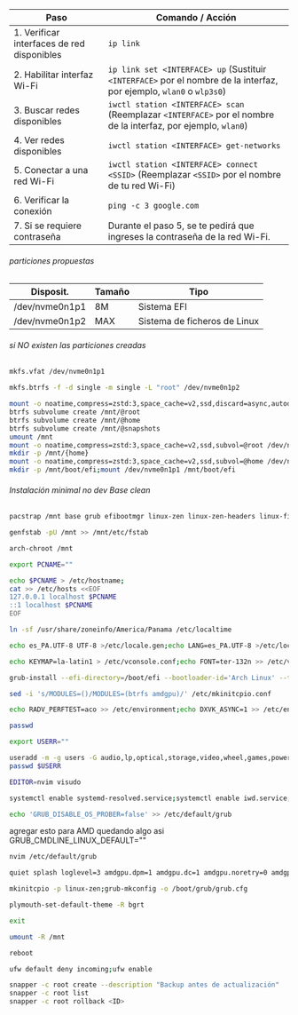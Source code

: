 | Paso | Comando / Acción |
|------|------------------|
| 1. Verificar interfaces de red disponibles | `ip link` |
| 2. Habilitar interfaz Wi-Fi | `ip link set <INTERFACE> up` (Sustituir `<INTERFACE>` por el nombre de la interfaz, por ejemplo, `wlan0` o `wlp3s0`) |
| 3. Buscar redes disponibles | `iwctl station <INTERFACE> scan` (Reemplazar `<INTERFACE>` por el nombre de la interfaz, por ejemplo, `wlan0`) |
| 4. Ver redes disponibles | `iwctl station <INTERFACE> get-networks` |
| 5. Conectar a una red Wi-Fi | `iwctl station <INTERFACE> connect <SSID>` (Reemplazar `<SSID>` por el nombre de tu red Wi-Fi) |
| 6. Verificar la conexión | `ping -c 3 google.com` |
| 7. Si se requiere contraseña | Durante el paso 5, se te pedirá que ingreses la contraseña de la red Wi-Fi. |

###### particiones propuestas
|Disposit.|Tamaño|Tipo|
|---|---|---|
|/dev/nvme0n1p1|8M|Sistema EFI|
|/dev/nvme0n1p2|MAX|Sistema de ficheros de Linux|

###### si *NO existen* las particiones creadas
```bash
mkfs.vfat /dev/nvme0n1p1
```
```bash
mkfs.btrfs -f -d single -m single -L "root" /dev/nvme0n1p2
```

```bash
mount -o noatime,compress=zstd:3,space_cache=v2,ssd,discard=async,autodefrag /dev/nvme0n1p2 /mnt
btrfs subvolume create /mnt/@root
btrfs subvolume create /mnt/@home
btrfs subvolume create /mnt/@snapshots
umount /mnt
mount -o noatime,compress=zstd:3,space_cache=v2,ssd,subvol=@root /dev/nvme0n1p2 /mnt
mkdir -p /mnt/{home}
mount -o noatime,compress=zstd:3,space_cache=v2,ssd,subvol=@home /dev/nvme0n1p2 /mnt/home
mkdir -p /mnt/boot/efi;mount /dev/nvme0n1p1 /mnt/boot/efi
```

###### Instalación minimal no dev Base clean 
```bash
pacstrap /mnt base grub efibootmgr linux-zen linux-zen-headers linux-firmware amd-ucode iwd wireless-regdb btrfs-progs fuse pipewire pipewire-pulse wireplumber pipewire-alsa mesa vulkan-radeon libva-mesa-driver mesa-vdpau lib32-mesa lib32-vulkan-radeon lib32-libva-mesa-driver lib32-mesa-vdpau amdgpu upower sof-firmware sudo ufw snapper util-linux plymouth xorg-xwayland wayland terminus-font xdg-user-dirs htop neovim hunspell-es_pa
```

```bash
genfstab -pU /mnt >> /mnt/etc/fstab
```

```bash
arch-chroot /mnt
```

```bash
export PCNAME=""
```

```bash
echo $PCNAME > /etc/hostname;
cat >> /etc/hosts <<EOF
127.0.0.1 localhost $PCNAME
::1 localhost $PCNAME
EOF
```

```bash
ln -sf /usr/share/zoneinfo/America/Panama /etc/localtime
```

```bash
echo es_PA.UTF-8 UTF-8 >/etc/locale.gen;echo LANG=es_PA.UTF-8 >/etc/locale.conf;echo LANG=es_PA.UTF-8 >>/etc/environment;echo LC_TIME=C >>/etc/environment;echo LC_COLLATE=C >>/etc/environment;locale-gen
```

```bash
echo KEYMAP=la-latin1 > /etc/vconsole.conf;echo FONT=ter-132n >> /etc/vconsole.conf
```

```bash
grub-install --efi-directory=/boot/efi --bootloader-id='Arch Linux' --target=x86_64-efi
```

```bash
sed -i 's/MODULES=()/MODULES=(btrfs amdgpu)/' /etc/mkinitcpio.conf
```

```bash
echo RADV_PERFTEST=aco >> /etc/environment;echo DXVK_ASYNC=1 >> /etc/environment
```

```bash
passwd
```

```bash
export USERR=""
```

```bash
useradd -m -g users -G audio,lp,optical,storage,video,wheel,games,power,scanner,polkitd -s /bin/bash $USERR
passwd $USERR
```

```bash
EDITOR=nvim visudo
```

```bash
systemctl enable systemd-resolved.service;systemctl enable iwd.service;systemctl enable bluetooth.service;systemctl enable ufw.service;systemctl enable upower.service;sudo systemctl enable fstrim.timer;
```
```bash
echo 'GRUB_DISABLE_OS_PROBER=false' >> /etc/default/grub
```
agregar esto para AMD
quedando algo asi GRUB_CMDLINE_LINUX_DEFAULT=""
```bash
nvim /etc/default/grub

quiet splash loglevel=3 amdgpu.dpm=1 amdgpu.dc=1 amdgpu.noretry=0 amdgpu.vm_fragment_size=9 amdgpu.powerplay=1
```

```bash
mkinitcpio -p linux-zen;grub-mkconfig -o /boot/grub/grub.cfg
```

```bash
plymouth-set-default-theme -R bgrt
```

```bash
exit
```
```bash
umount -R /mnt
```
```bash
reboot
```

```bash
ufw default deny incoming;ufw enable
```

```bash
snapper -c root create --description "Backup antes de actualización"
snapper -c root list
snapper -c root rollback <ID>
```

